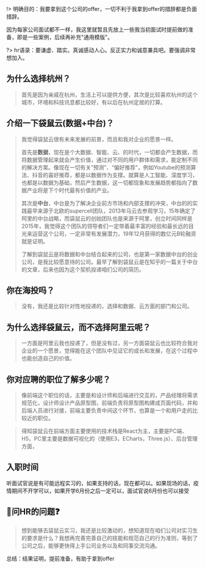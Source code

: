 !> 明确目的：我要拿到这个公司的offer，一切不利于我拿到offer的措辞都是负面措辞。

因为每家公司面试都不一样，我这里就暂且先放上一些我当初面试时提前做的准备，即是一些案例，后续再补充"通用模版"。

?> hr语录：要谦虚、踏实。真诚感动人心。反正实力和诚意兼具吧。要强调非常想加入。

## 为什么选择杭州？

> 首先是因为亲戚在杭州，生活上可以提供方便，其次是比较喜欢杭州的这个城市，环境和科技讯息都比较好，有以后在杭州定居的打算。

## 介绍一下袋鼠云(数据+中台)？

> 我觉得袋鼠云很有未来发展的前景，而且和我对企业的愿景一样。
>
> 首先是**数据**，现在是个大数据、智能、云、的时代，一切都会产生数据，而将数据管理起来就会产生价值，通过对不同的用户群体和需求，能定制不同的解决方案。像现在一切有关“预测”、“偏好推荐”，例如Youtube的预测算法、抖音的喜好推荐，都是以数据作为支撑。就算是人工智能、深度学习，也都是以数据为基础，然后产生数据，这一切都现象和发展趋势都指向了数据产业将是下个时代最有价值的产业。
>
> 其次是**中台**，中台是为了解决企业前方市场和内部支撑的冲突，中台的的实践最早来源于北欧的supercell团队，2013年马云去参观学习，15年确定了阿里的中台战略，而袋鼠云的创始团队也是来源于阿里，创立时间同样是2015年，我觉得这个团队的领导者们一定带着最丰富的经验和最长远的目光来运营这个公司，一定非常有发展潜力，19年12月获得的数亿元B轮融资就是证明。
>
> 了解到袋鼠云是将数据和中台结合起来的公司，也是第一家数据中台的创业公司，是我比较愿意待的公司。最早了解到袋鼠云是在知乎的一篇关于中台的文章，后来也因为这个契机投递咱们公司的简历。

## 你在海投吗？
> 没有，我还是比较针对性地投递的，选择和数据、云方面的部门和公司。
## 为什么选择袋鼠云，而不选择阿里云呢？
> 一方面是阿里云我也投递了，但是没有过，另一方面袋鼠云也比较符合我对企业的一个愿景，觉得能在这个团队中见证它的成长和发展，在这个过程中也能创造自己的价值。
## 你对应聘的职位了解多少呢？
> 像前端这个职位的话，主要是和设计师和后端进行交互的，产品经理将需求规范化，设计师设计产品原型图，前端负责将原型图构建成页面代码，并和后端人员进行对接，前端主要负责中间这个环节，也算是一个和用户走的比较近的职位。

> 得知袋鼠云在前端方面主要使用的技术栈是React为主，主要是PC端、H5，PC里主要是数据可视化的（使用E3，ECharts，Three.js）、后台管理方面，

## 入职时间

听面试官说是有可能远程实习的，如果支持的话，现在都可以。如果现场的话，疫情期间不开学可以，如果开学6月份之后一定可以，面试官说6月份也可以接受

## 💭问HR的问题❓

> 想到能够去袋鼠云实习，我还是比较激动的，想知道现在咱们公司对实习生的要求是什么？我想再完善完善自己的技能和规范自己的行为准则，等到了公司之后，能够更快得上手公司业务以及和同事交流沟通。


总结：结果证明，提前准备，有助于拿到offer
